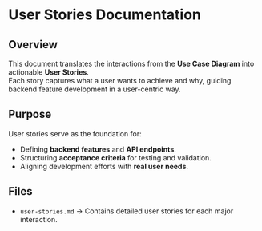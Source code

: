 # User Stories Documentation

## Overview
This document translates the interactions from the **Use Case Diagram** into actionable **User Stories**.  
Each story captures what a user wants to achieve and why, guiding backend feature development in a user-centric way.

## Purpose
User stories serve as the foundation for:
- Defining **backend features** and **API endpoints**.  
- Structuring **acceptance criteria** for testing and validation.  
- Aligning development efforts with **real user needs**.  


## Files
- `user-stories.md` → Contains detailed user stories for each major interaction.  
